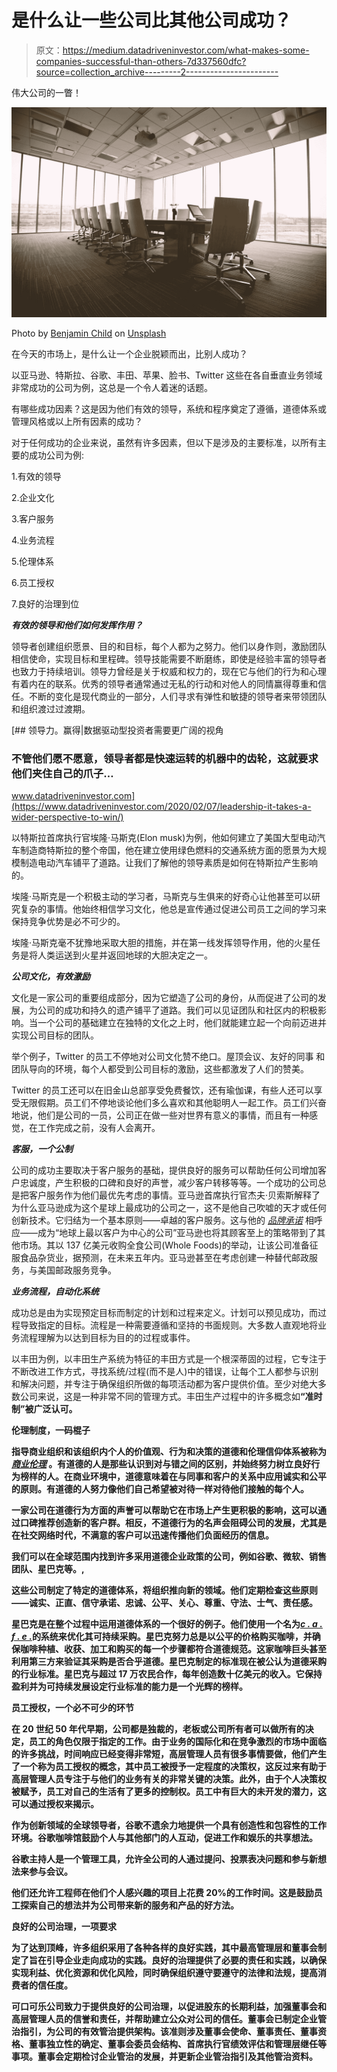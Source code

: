 # 是什么让一些公司比其他公司成功？

> 原文：<https://medium.datadriveninvestor.com/what-makes-some-companies-successful-than-others-7d337560dfc?source=collection_archive---------2----------------------->

伟大公司的一瞥！

![](img/b67c909210706bb3a999a8b83ee609d5.png)

Photo by [Benjamin Child](https://unsplash.com/@bchild311?utm_source=medium&utm_medium=referral) on [Unsplash](https://unsplash.com?utm_source=medium&utm_medium=referral)

在今天的市场上，是什么让一个企业脱颖而出，比别人成功？

以亚马逊、特斯拉、谷歌、丰田、苹果、脸书、Twitter 这些在各自垂直业务领域非常成功的公司为例，这总是一个令人着迷的话题。

有哪些成功因素？这是因为他们有效的领导，系统和程序奠定了遵循，道德体系或管理风格或以上所有因素的成功？

对于任何成功的企业来说，虽然有许多因素，但以下是涉及的主要标准，以所有主要的成功公司为例:

1.有效的领导

2.企业文化

3.客户服务

4.业务流程

5.伦理体系

6.员工授权

7.良好的治理到位

***有效的领导和他们如何发挥作用？***

领导者创建组织愿景、目的和目标，每个人都为之努力。他们以身作则，激励团队相信使命，实现目标和里程碑。领导技能需要不断磨练，即使是经验丰富的领导者也致力于持续培训。领导力曾经是关于权威和权力的，现在它与他们的行为和心理有着内在的联系。优秀的领导者通常通过无私的行动和对他人的同情赢得尊重和信任。不断的变化是现代商业的一部分，人们寻求有弹性和敏捷的领导者来带领团队和组织渡过过渡期。

[](https://www.datadriveninvestor.com/2020/02/07/leadership-it-takes-a-wider-perspective-to-win/) [## 领导力。赢得|数据驱动型投资者需要更广阔的视角

### 不管他们愿不愿意，领导者都是快速运转的机器中的齿轮，这就要求他们夹住自己的爪子…

www.datadriveninvestor.com](https://www.datadriveninvestor.com/2020/02/07/leadership-it-takes-a-wider-perspective-to-win/) 

以特斯拉首席执行官埃隆·马斯克(Elon musk)为例，他如何建立了美国大型电动汽车制造商特斯拉的整个帝国，他在建立使用绿色燃料的交通系统方面的愿景为大规模制造电动汽车铺平了道路。让我们了解他的领导素质是如何在特斯拉产生影响的。

埃隆·马斯克是一个积极主动的学习者，马斯克与生俱来的好奇心让他甚至可以研究复杂的事情。他始终相信学习文化，他总是宣传通过促进公司员工之间的学习来保持竞争优势是必不可少的。

埃隆·马斯克毫不犹豫地采取大胆的措施，并在第一线发挥领导作用，他的火星任务是将人类运送到火星并返回地球的大胆决定之一。

***公司文化，有效激励***

文化是一家公司的重要组成部分，因为它塑造了公司的身份，从而促进了公司的发展，为公司的成功和持久的遗产铺平了道路。我们可以见证团队和社区内的积极影响。当一个公司的基础建立在独特的文化之上时，他们就能建立起一个向前迈进并实现公司目标的团队。

举个例子，Twitter 的员工不停地对公司文化赞不绝口。屋顶会议、友好的同事 和团队导向的环境，每个人都受到公司目标的激励，这些都激发了人们的赞美。

Twitter 的员工还可以在旧金山总部享受免费餐饮，还有瑜伽课，有些人还可以享受无限假期。员工们不停地谈论他们多么喜欢和其他聪明人一起工作。员工们兴奋地说，他们是公司的一员，公司正在做一些对世界有意义的事情，而且有一种感觉，在工作完成之前，没有人会离开。

***客服，一个公制***

公司的成功主要取决于客户服务的基础，提供良好的服务可以帮助任何公司增加客户忠诚度，产生积极的口碑和良好的声誉，减少客户转移等等。一个成功的公司总是把客户服务作为他们最优先考虑的事情。亚马逊首席执行官杰夫·贝索斯解释了为什么亚马逊成为这个星球上最成功的公司之一，这不是他自己吹嘘的天才或任何创新技术。它归结为一个基本原则——卓越的客户服务。这与他的 [*品牌承诺*](https://www.forbes.com/sites/scottdavis/2016/07/14/how-amazons-brand-and-customer-experience-became-synonymous/#113e52ae3cd5) 相呼应——成为“地球上最以客户为中心的公司”亚马逊也将其顾客至上的策略带到了其他市场。其以 137 亿美元收购全食公司(Whole Foods)的举动，让该公司准备征服食品杂货业，据预测，在未来五年内。亚马逊甚至在考虑创建一种替代邮政服务，与美国邮政服务竞争。

***业务流程，自动化系统***

成功总是由为实现预定目标而制定的计划和过程来定义。计划可以预见成功，而过程导致指定的目标。流程是一种需要遵循和坚持的书面规则。大多数人直观地将业务流程理解为以达到目标为目的的过程或事件。

以丰田为例，以丰田生产系统为特征的丰田方式是一个根深蒂固的过程，它专注于不断改进工作方式，寻找系统/过程(而不是人)中的错误，让每个工人都参与识别和解决问题，并专注于确保组织所做的每项活动都为客户提供价值。至少对绝大多数公司来说，这是一种非常不同的管理方式。丰田生产过程中的许多概念如[](https://global.toyota/en/company/vision-and-philosophy/production-system/)**“准时制”被广泛认可。**

****伦理制度，一码棍子****

**指导商业组织和该组织内个人的价值观、行为和决策的道德和伦理信仰体系被称为 [*商业伦理*](https://www.investopedia.com/terms/b/business-ethics.asp) 。有道德的人是那些认识到对与错之间的区别，并始终努力树立良好行为榜样的人。在商业环境中，道德意味着在与同事和客户的关系中应用诚实和公平的原则。有道德的人努力像他们自己希望被对待一样对待他们接触的每个人。**

**一家公司在道德行为方面的声誉可以帮助它在市场上产生更积极的影响，这可以通过口碑推荐创造新的客户群。相反，不道德行为的名声会阻碍公司的发展，尤其是在社交网络时代，不满意的客户可以迅速传播他们负面经历的信息。**

**我们可以在全球范围内找到许多采用道德企业政策的公司，例如谷歌、微软、销售团队、星巴克等。,**

**这些公司制定了特定的道德体系，将组织推向新的领域。他们定期检查这些原则——诚实、正直、信守承诺、忠诚、公平、关心、尊重、守法、士气、责任感。**

**星巴克是在整个过程中运用道德体系的一个很好的例子。他们使用一个名为[*c . a . f . e .*](https://www.starbucks.com/responsibility/community/farmer-support/farmer-loan-programs)的系统来优化其可持续采购。星巴克努力总是以公平的价格购买咖啡，并确保咖啡种植、收获、加工和购买的每一个步骤都符合道德规范。这家咖啡巨头甚至利用第三方来验证其采购是否合乎道德。星巴克制定的标准现在被公认为道德采购的行业标准。星巴克与超过 17 万农民合作，每年创造数十亿美元的收入。它保持盈利并为可持续发展设定行业标准的能力是一个光辉的榜样。**

****员工授权，一个必不可少的环节****

**在 20 世纪 50 年代早期，公司都是独裁的，老板或公司所有者可以做所有的决定，员工的角色仅限于指定的工作。由于业务的国际化和在竞争激烈的市场中面临的许多挑战，时间响应已经变得非常短，高层管理人员有很多事情要做，他们产生了一个称为员工授权的概念，其中员工被授予一定程度的决策权，这反过来有助于高层管理人员专注于与他们的业务有关的非常关键的决策。此外，由于个人决策权被赋予，员工对自己的生活有了更多的控制权。员工中有巨大的未开发的潜力，这可以通过授权来揭示。**

**作为创新领域的全球领导者，谷歌不遗余力地提供一个具有创造性和包容性的工作环境。谷歌咖啡馆鼓励个人与其他部门的人互动，促进工作和娱乐的共享想法。**

**谷歌主持人是一个管理工具，允许全公司的人通过提问、投票表决问题和参与新想法来参与会议。**

**他们还允许工程师在他们个人感兴趣的项目上花费 20%的工作时间。这是鼓励员工探索自己的想法并为公司带来新的服务和产品的好方法。**

****良好的公司治理，一项要求****

**为了达到顶峰，许多组织采用了各种各样的良好实践，其中最高管理层和董事会制定了旨在引导企业走向成功的实践。良好的治理提供了必要的责任和实践，以确保实现利益、优化资源和优化风险，同时确保组织遵守要遵守的法律和法规，提高消费者的信任度。**

**可口可乐公司致力于提供良好的公司治理，以促进股东的长期利益，加强董事会和高层管理人员的信誉和责任，并帮助建立公众对公司的信任。董事会已制定企业管治指引，为公司的有效管治提供架构。该准则涉及董事会使命、董事责任、董事资格、董事独立性的确定、董事会委员会结构、首席执行官绩效评估和管理层继任等事项。董事会定期检讨企业管治的发展，并更新企业管治指引及其他管治资料。**